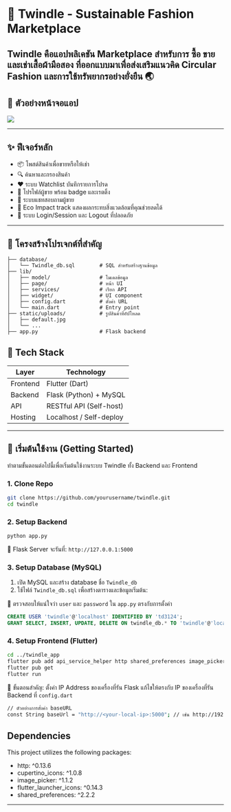 # 👗 Twindle - Sustainable Fashion Marketplace

Twindle คือแอปพลิเคชัน Marketplace สำหรับการ **ซื้อ ขาย และเช่าเสื้อผ้ามือสอง** ที่ออกแบบมาเพื่อส่งเสริมแนวคิด Circular Fashion และการใช้ทรัพยากรอย่างยั่งยืน 🌏
---

## 📲 ตัวอย่างหน้าจอแอป

<img src="https://drive.google.com/uc?export=view&id=14-qRFzg5xcx6EXyfYsqwyomE4tY6kKIp"/>

---

## ✨ ฟีเจอร์หลัก

- 📦 โพสต์สินค้าเพื่อขายหรือให้เช่า
- 🔍 ค้นหาและกรองสินค้า
- ❤️ ระบบ Watchlist บันทึกรายการโปรด
- 🧑 โปรไฟล์ผู้ขาย พร้อม badge และเรตติ้ง
- 💬 ระบบแชทสอบถามผู้ขาย
- 🌱 Eco Impact track แสดงผลกระทบสิ่งแวดล้อมที่คุณช่วยลดได้
- 🔐 ระบบ Login/Session และ Logout ที่ปลอดภัย

---

## 📁 โครงสร้างโปรเจกต์ที่สำคัญ

```plaintext
├── database/
│   └── Twindle_db.sql        # SQL สำหรับสร้างฐานข้อมูล
├── lib/
│   ├── model/                # โมเดลข้อมูล
│   ├── page/                 # หน้า UI
│   ├── services/             # เรียก API
│   ├── widget/               # UI component
│   ├── config.dart           # ตั้งค่า URL
│   └── main.dart             # Entry point
├── static/uploads/           # รูปสินค้าที่อัปโหลด
│   ├── default.jpg
│   └── ...
├── app.py                    # Flask backend
```

## 🧰 Tech Stack

| Layer        | Technology              |
|--------------|--------------------------|
| Frontend     | Flutter (Dart)           |
| Backend      | Flask (Python) + MySQL   |
| API          | RESTful API (Self-host)  |
| Hosting      | Localhost / Self-deploy  |

---

## 🚀 เริ่มต้นใช้งาน (Getting Started)

ทำตามขั้นตอนต่อไปนี้เพื่อเริ่มต้นใช้งานระบบ Twindle ทั้ง Backend และ Frontend



### 1. Clone Repo

```bash
git clone https://github.com/yourusername/twindle.git
cd twindle
```


### **2. Setup Backend**

```bash
python app.py
```

🔗 Flask Server จะรันที่: `http://127.0.0.1:5000`



### **3. Setup Database (MySQL)**

1. เปิด MySQL และสร้าง database ชื่อ `Twindle_db`
2. ใช้ไฟล์ `Twindle_db.sql` เพื่อสร้างตารางและข้อมูลเริ่มต้น:

📌 ตรวจสอบให้แน่ใจว่า `user` และ `password` ใน `app.py` ตรงกับการตั้งค่า
```sql
CREATE USER 'twindle'@'localhost' IDENTIFIED BY 'td3124';
GRANT SELECT, INSERT, UPDATE, DELETE ON twindle_db.* TO 'twindle'@'localhost';
```


### **4. Setup Frontend (Flutter)**

```bash
cd ../twindle_app
flutter pub add api_service_helper http shared_preferences image_picker flutter_launcher_icons
flutter pub get
flutter run
```
📌 ขั้นตอนสำคัญ: ตั้งค่า IP Address ของเครื่องที่รัน Flask
แก้ไขให้ตรงกับ IP ของเครื่องที่รัน Backend ที่ `config.dart`

```bash
// ตัวอย่างการตั้งค่า baseURL
const String baseUrl = "http://<your-local-ip>:5000"; // เช่น http://192.168.1.10:5000

```
## Dependencies
This project utilizes the following packages:
- http: ^0.13.6
- cupertino_icons: ^1.0.8
- image_picker: ^1.1.2
- flutter_launcher_icons: ^0.14.3
- shared_preferences: ^2.2.2


---
